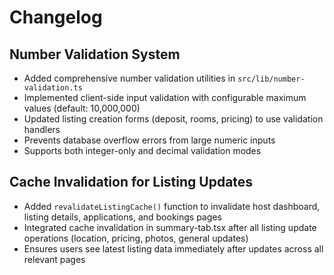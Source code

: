 # Changelog

## Number Validation System
- Added comprehensive number validation utilities in `src/lib/number-validation.ts`
- Implemented client-side input validation with configurable maximum values (default: 10,000,000)
- Updated listing creation forms (deposit, rooms, pricing) to use validation handlers
- Prevents database overflow errors from large numeric inputs
- Supports both integer-only and decimal validation modes

## Cache Invalidation for Listing Updates
- Added `revalidateListingCache()` function to invalidate host dashboard, listing details, applications, and bookings pages
- Integrated cache invalidation in summary-tab.tsx after all listing update operations (location, pricing, photos, general updates)
- Ensures users see latest listing data immediately after updates across all relevant pages